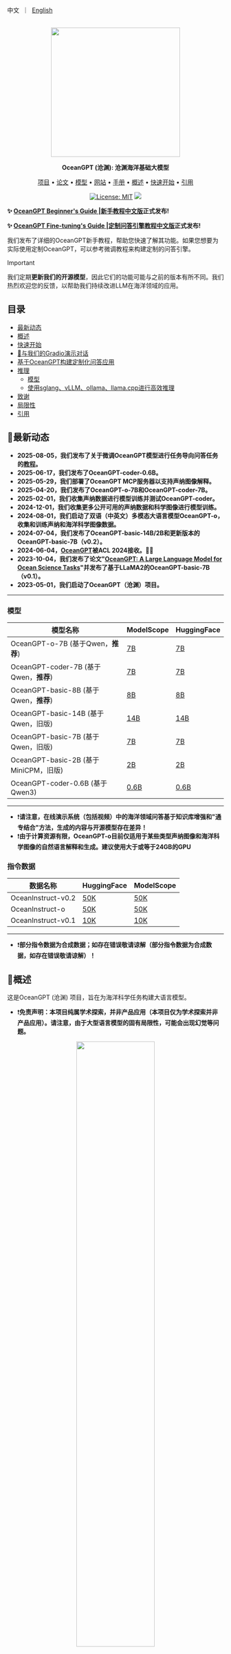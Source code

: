 <p align="left">
        中文</a>&nbsp ｜ &nbsp<a href="README.md">English</a>
</p>
<br>
<div align="center">
<img src="figs/logo.jpg" width="300px">

**OceanGPT (沧渊): 沧渊海洋基础大模型**

<p align="center">
    <a href="https://github.com/zjunlp/OceanGPT">项目</a> •
    <a href="https://arxiv.org/abs/2310.02031">论文</a> •
    <a href="https://huggingface.co/collections/zjunlp/oceangpt-664cc106358fdd9f09aa5157">模型</a> •
    <a href="http://oceangpt.zjukg.cn/">网站</a> •
    <a href="https://ajar-mayflower-ac1.notion.site/OceanGPT-1f8204ef4eed80db8842c3925dc9b814">手册</a> •
    <a href="#概述">概述</a> •
    <a href="#快速开始">快速开始</a> •
    <a href="#引用">引用</a>
</p>

[![License: MIT](https://img.shields.io/badge/License-MIT-green.svg)](https://opensource.org/licenses/MIT)
![](https://img.shields.io/badge/PRs-Welcome-red)   


</div>


**✨ [OceanGPT Beginner's Guide ](https://ajar-mayflower-ac1.notion.site/OceanGPT-1f8204ef4eed80db8842c3925dc9b814)|[新手教程中文版](https://www.notion.so/OceanGPT-V1-0-225204ef4eed802584d2f77d6d2d5f3e)正式发布!**

**✨ [OceanGPT Fine-tuning's Guide ](https://www.notion.so/Fine-Tuning-OceanGPT-for-Task-Oriented-QA-243204ef4eed80bfb47de1acdad24e96)|[定制问答引擎教程中文版](https://www.notion.so/OceanGPT-242204ef4eed809d8ef5e452bf294da7)正式发布!**

我们发布了详细的OceanGPT新手教程，帮助您快速了解其功能。如果您想要为实际使用定制OceanGPT，可以参考微调教程来构建定制的问答引擎。



> [!IMPORTANT]
> 我们定期**更新我们的开源模型**，因此它们的功能可能与之前的版本有所不同。我们热烈欢迎您的反馈，以帮助我们持续改进LLM在海洋领域的应用。

## 目录

- <a href="#最新动态">最新动态</a>
- <a href="#概述">概述</a>
- <a href="#快速开始">快速开始</a>
- <a href="#与我们的Gradio演示对话"> 🤗与我们的Gradio演示对话</a>
- <a href="#基于OceanGPT构建定制化问答应用">基于OceanGPT构建定制化问答应用</a>
- <a href="#📌推理">推理</a>
    - <a href="#模型">模型</a>
    - <a href="#使用sglang、vLLM、ollama、llama.cpp进行高效推理">使用sglang、vLLM、ollama、llama.cpp进行高效推理</a>
- <a href="#致谢">致谢</a>
- <a href="#局限性">局限性</a>
- <a href="#引用">引用</a>

## 🔔最新动态
- **2025-08-05，我们发布了关于微调OceanGPT模型进行任务导向问答任务的[教程](https://github.com/zjunlp/OceanGPT/blob/main/CustomQA_EN.md)。**
- **2025-06-17，我们发布了OceanGPT-coder-0.6B。**
- **2025-05-29，我们部署了OceanGPT MCP服务器以支持声纳图像解释。**
- **2025-04-20，我们发布了OceanGPT-o-7B和OceanGPT-coder-7B。**
- **2025-02-01，我们收集声纳数据进行模型训练并测试OceanGPT-coder。**
- **2024-12-01，我们收集更多公开可用的声纳数据和科学图像进行模型训练。**
- **2024-08-01，我们启动了双语（中英文）多模态大语言模型OceanGPT-o，收集和训练声纳和海洋科学图像数据。**
- **2024-07-04，我们发布了OceanGPT-basic-14B/2B和更新版本的OceanGPT-basic-7B（v0.2）。**
- **2024-06-04，[OceanGPT](https://arxiv.org/abs/2310.02031)被ACL 2024接收。🎉🎉**
- **2023-10-04，我们发布了论文"[OceanGPT: A Large Language Model for Ocean Science Tasks](https://arxiv.org/abs/2310.02031)"并发布了基于LLaMA2的OceanGPT-basic-7B（v0.1）。**
- **2023-05-01，我们启动了OceanGPT（沧渊）项目。**
---
### 模型

| 模型名称        |        ModelScope                                                                                                              | HuggingFace                                                               |
|-------------------|-----------------------------------------------------------------------------------|-----------------------------------------------------------------------------------------|
| OceanGPT-o-7B (基于Qwen，**推荐**)                      |<a href="https://modelscope.cn/models/ZJUNLP/OceanGPT-o-7B" target="_blank">7B</a>   | <a href="https://huggingface.co/zjunlp/OceanGPT-o-7B" target="_blank">7B</a> |
| OceanGPT-coder-7B (基于Qwen，**推荐**)                                                                      | <a href="https://modelscope.cn/models/ZJUNLP/OceanGPT-coder-7B" target="_blank">7B</a>                                                                        | <a href="https://huggingface.co/zjunlp/OceanGPT-coder-7B" target="_blank">7B</a>
| OceanGPT-basic-8B (基于Qwen，**推荐**) |<a href="https://www.modelscope.cn/models/ZJUNLP/OceanGPT-basic-8B" target="_blank">8B</a>   | <a href="https://huggingface.co/zjunlp/OceanGPT-basic-8B" target="_blank">8B</a> |
| OceanGPT-basic-14B (基于Qwen，旧版) |<a href="https://modelscope.cn/models/ZJUNLP/OceanGPT-14B-v0.1" target="_blank">14B</a>   | <a href="https://huggingface.co/zjunlp/OceanGPT-14B-v0.1" target="_blank">14B</a> |
| OceanGPT-basic-7B (基于Qwen，旧版) |  <a href="https://modelscope.cn/models/ZJUNLP/OceanGPT-7b-v0.2" target="_blank">7B</a>    |  <a href="https://huggingface.co/zjunlp/OceanGPT-7b-v0.2" target="_blank">7B</a>   |
| OceanGPT-basic-2B (基于MiniCPM，旧版) | <a href="https://modelscope.cn/models/ZJUNLP/OceanGPT-2B-v0.1" target="_blank">2B</a>    |  <a href="https://huggingface.co/zjunlp/OceanGPT-2B-v0.1" target="_blank">2B</a>   |
| OceanGPT-coder-0.6B (基于Qwen3) | <a href="https://www.modelscope.cn/models/ZJUNLP/OceanGPT-coder-0.6B" target="_blank">0.6B</a>    |  <a href="https://huggingface.co/zjunlp/OceanGPT-coder-0.6B" target="_blank">0.6B</a>   |

---

- ❗**请注意，在线演示系统（包括视频）中的海洋领域问答基于知识库增强和"通专结合"方法，生成的内容与开源模型存在差异！**
- ❗**由于计算资源有限，OceanGPT-o目前仅适用于某些类型声纳图像和海洋科学图像的自然语言解释和生成。建议使用大于或等于24GB的GPU**

### 指令数据

| 数据名称        | HuggingFace                                                                                                                    | ModelScope                                                                |
|-------------------|----------------------------------------------------------------------------------- |-----------------------------------------------------------------------------------------|
| OceanInstruct-v0.2  | <a href="https://huggingface.co/datasets/zjunlp/OceanInstruct-v0.2" target="_blank">50K</a>   | <a href="https://modelscope.cn/datasets/ZJUNLP/OceanInstruct-v0.2" target="_blank">50K</a> |
| OceanInstruct-o  | <a href="https://huggingface.co/datasets/zjunlp/OceanInstruct-o" target="_blank">50K</a>  | <a href="https://modelscope.cn/datasets/ZJUNLP/OceanInstruct-o" target="_blank">50K</a> |
| OceanInstruct-v0.1  | <a href="https://huggingface.co/datasets/zjunlp/OceanInstruct-v0.1" target="_blank">10K</a>  | <a href="https://modelscope.cn/datasets/ZJUNLP/OceanInstruct-v0.1" target="_blank">10K</a> |
---
- ❗**部分指令数据为合成数据；如存在错误敬请谅解（部分指令数据为合成数据，如存在错误敬请谅解）！**

## 🌟概述

这是OceanGPT (沧渊) 项目，旨在为海洋科学任务构建大语言模型。

- ❗**免责声明：本项目纯属学术探索，并非产品应用（本项目仅为学术探索并非产品应用）。请注意，由于大型语言模型的固有局限性，可能会出现幻觉等问题。**

<div align="center">
<img src="figs/overview.png" width="60%">
</div>


## ⏩快速开始

```
conda create -n py3.11 python=3.11
conda activate py3.11
pip install -r requirements.txt
```

### 下载模型
#### 从HuggingFace下载
```shell
git lfs install
git clone https://huggingface.co/zjunlp/OceanGPT-14B-v0.1
```
或
```
huggingface-cli download --resume-download zjunlp/OceanGPT-14B-v0.1 --local-dir OceanGPT-14B-v0.1 --local-dir-use-symlinks False
```
#### 从WiseModel下载
```shell
git lfs install
git clone https://www.wisemodel.cn/zjunlp/OceanGPT-14B-v0.1.git
```
#### 从ModelScope下载
```shell
git lfs install
git clone https://www.modelscope.cn/ZJUNLP/OceanGPT-14B-v0.1.git
```

### 推理
#### OceanGPT-basic-8B
```python
from transformers import AutoModelForCausalLM, AutoTokenizer

model_name = "zjunlp/OceanGPT-basic-8B"

# load the tokenizer and the model
tokenizer = AutoTokenizer.from_pretrained(model_name)
model = AutoModelForCausalLM.from_pretrained(
    model_name,
    torch_dtype="auto",
    device_map="auto"
)

question = "<Your Question>"
messages = [
    {"role": "user", "content": question}
]

text = tokenizer.apply_chat_template(
    messages,
    tokenize=False,
    add_generation_prompt=True,
    enable_thinking=False 
)

model_inputs = tokenizer([text], return_tensors="pt").to(model.device)

generated_ids = model.generate(
    **model_inputs,
    max_new_tokens=8192
)
output_ids = generated_ids[0][len(model_inputs.input_ids[0]):].tolist() 

try:
    index = len(output_ids) - output_ids[::-1].index(151668)  # </think> token ID
except ValueError:
    index = 0

content = tokenizer.decode(output_ids[index:], skip_special_tokens=True).strip("\n")
print(content)
```

#### OceanGPT-o-7B
```shell
# 强烈建议使用`[decord]`功能以更快地加载视频
pip install qwen-vl-utils[decord]==0.0.8
pip install transformers
```
```python
from transformers import Qwen2_5_VLForConditionalGeneration, AutoTokenizer, Qwen2VLProcessor
from qwen_vl_utils import process_vision_info
import torch

model = Qwen2_5_VLForConditionalGeneration.from_pretrained(
    "zjunlp/OceanGPT-o-7B", torch_dtype=torch.bfloat16, device_map="auto"
)
processor = Qwen2VLProcessor.from_pretrained("zjunlp/OceanGPT-o-7B")

messages = [
    {
        "role": "user",
        "content": [
            {
                "type": "image",
                "image": "file:///path/to/your/image.jpg",
            },
            {"type": "text", "text": "Describe this image."},
        ],
    }
]

text = processor.apply_chat_template(messages, tokenize=False, add_generation_prompt=True)
image_inputs, video_inputs = process_vision_info(messages)
inputs = processor(
    text=[text],
    images=image_inputs,
    videos=video_inputs,
    padding=True,
    return_tensors="pt",
)
inputs = inputs.to("cuda")


generated_ids = model.generate(**inputs, max_new_tokens=128)
generated_ids_trimmed = [
    out_ids[len(in_ids):] for in_ids, out_ids in zip(inputs.input_ids, generated_ids)
]
output_text = processor.batch_decode(
    generated_ids_trimmed, skip_special_tokens=True, clean_up_tokenization_spaces=False
)
print(output_text)
```

#### OceanGPT-coder-7B
```python
from transformers import AutoModelForCausalLM, AutoTokenizer
import torch

model = AutoModelForCausalLM.from_pretrained(
    "zjunlp/OceanGPT-coder-7B", torch_dtype=torch.float16, device_map="auto"
)
tokenizer = AutoTokenizer.from_pretrained("zjunlp/OceanGPT-coder-7B")
messages = [
    {"role": "system", "content": "You are Qwen, created by Alibaba Cloud. You are a helpful assistant."},
    {"role": "user", "content": "请为水下机器人生成MOOS代码，实现如下任务：先回到（50,20）点，然后以（15,20）点为圆形，做半径为30的圆周运动，持续时间200s，速度4 m/s。"}
]
text = tokenizer.apply_chat_template(
    messages,
    tokenize=False,
    add_generation_prompt=True
)
model_inputs = tokenizer([text], return_tensors="pt").to(model.device)
generated_ids = model.generate(
    **model_inputs,
    top_p=0.6,
    temperature=0.6,
    max_new_tokens=2048
)
generated_ids = [
    output_ids[len(input_ids):] for input_ids, output_ids in zip(model_inputs.input_ids, generated_ids)
]
response = tokenizer.batch_decode(generated_ids, skip_special_tokens=True)[0]
print(response)
```
#### 使用vllm进行推理
```python
from transformers import AutoTokenizer
from vllm import LLM, SamplingParams

path = 'YOUR-MODEL-PATH'

tokenizer = AutoTokenizer.from_pretrained(path)

prompt = "Which is the largest ocean in the world?"
messages = [
    {"role": "system", "content": "You are a helpful assistant."},
    {"role": "user", "content": prompt}
]
text = tokenizer.apply_chat_template(
    messages,
    tokenize=False,
    add_generation_prompt=True
)

sampling_params = SamplingParams(temperature=0.8, top_k=50)
llm = LLM(model=path)

response = llm.generate(text, sampling_params)
```

## 🤗与我们的Gradio演示对话

### 本地WebUI演示
您可以使用我们提供的代码轻松部署本地交互界面。

> 🔧 运行前，请修改app.py中的模型路径（OceanGPT/OceanGPT-o/OceanGPT-coder的路径）为您本地的模型路径。

```shell
python app.py
```
在浏览器中打开`https://localhost:7860/`并享受与OceanGPT的交互。

### 在线演示 <!-- omit in toc -->
#### 海洋专业知识问答
<table>
    <tr>
        <td><img src="figs/3.png"></td>
        <td><img src="figs/4.png"></td>
    </tr>
</table>
您可以使用OceanGPT-basic进行海洋专业知识问答。

1. 输入您的查询（可选：上传Word/PDF文件）。
2. 选择生成超参数。
3. 运行并获取结果。
   
#### 海洋科学图像解释
<table>
    <tr>
        <td><img src="figs/1.png"></td>
        <td><img src="figs/2.png"></td>
    </tr>
</table>
您可以使用OceanGPT-o进行海洋科学图像解释。

1. 输入您的查询并上传图片。
2. 选择生成超参数。
3. 运行并获取结果。

#### 海洋声纳图像解释
<table>
    <tr>
        <td><img src="figs/1.png"></td>
        <td><img src="figs/7.png"></td>
    </tr>
</table>
您可以使用OceanGPT-o进行海洋声纳图像解释。

1. 输入您的查询并上传图片。
2. 选择生成超参数。
3. 运行并获取结果。



#### 水下机器人MOOS代码生成
<table>
    <tr>
        <td><img src="figs/5.png"></td>
        <td><img src="figs/6.png"></td>
    </tr>
</table>
您可以使用OceanGPT-coder进行moos代码生成。

1. 输入您的查询。
2. 选择生成超参数。
3. 运行并生成代码。

## 基于OceanGPT构建定制化问答应用

本教程基于 OceanGPT·沧渊 开源大模型，结合 EasyDataset 开源工具与 Llama Factory 开源工具，涵盖以下关键步骤：

* 模型获取
* EasyDataset 数据工程处理
* 使用 Llama Factory 进行领域微调
* 构建 Web 应用
* 用户使用与效果验证

本指南提供了一套实用的工程化解决方案，帮助您快速构建面向海洋领域的专业问答系统。有关详细的环境配置说明和使用示例，请参见 [CustomQA_CN.md](https://github.com/zjunlp/OceanGPT/blob/main/CustomQA_CN.md) 或 [CustomQA_EN.md](https://github.com/zjunlp/OceanGPT/blob/main/CustomQA_EN.md)。

## 使用MCP服务器进行声纳图像描述

[mcp_userver](https://github.com/zjunlp/OceanGPT/tree/main/mcp_server)目录包含OceanGPT的模型上下文协议（MCP）服务器，用于实现某些功能。

详细的设置说明和使用示例，请参见MCP服务器[README](https://github.com/zjunlp/OceanGPT/blob/main/mcp_server/README.md)。

## 📌推理

### 使用sglang、vLLM、ollama、llama.cpp进行高效推理

<details>
<summary> sglang现在正式支持基于Qwen2.5-VL和Qwen2.5的模型。点击查看。 </summary>

1. 安装sglang：
```shell
pip install --upgrade pip
pip install uv
uv pip install "sglang[all]>=0.4.6.post4"
```

2. 启动服务器：
```python
import requests
from openai import OpenAI
from sglang.test.test_utils import is_in_ci

if is_in_ci():
    from patch import launch_server_cmd
else:
    from sglang.utils import launch_server_cmd

from sglang.utils import wait_for_server, print_highlight, terminate_process


server_process, port = launch_server_cmd(
    "python3 -m sglang.launch_server --model-path zjunlp/OceanGPT-o-7B --host 0.0.0.0"
)

wait_for_server(f"http://localhost:{port}")
```

3. 与模型聊天
```python
import requests

url = f"http://localhost:{port}/v1/chat/completions"

data = {
    "model": "Qwen/Qwen2.5-VL-7B-Instruct",
    "messages": [
        {
            "role": "user",
            "content": [
                {"type": "text", "text": "What's in this image?"},
                {
                    "type": "image_url",
                    "image_url": {
                        "url": "https://github.com/sgl-project/sglang/blob/main/test/lang/example_image.png?raw=true"
                    },
                },
            ],
        }
    ],
    "max_tokens": 300,
}

response = requests.post(url, json=data)
print_highlight(response.text)
```


</details>

<details> 
<summary>llama.cpp现在正式支持基于Qwen2.5-hf转换为gguf的模型。点击展开查看。</summary>

从huggingface下载OceanGPT PyTorch模型到“OceanGPT”文件夹。

克隆llama.cpp并编译：
```shell
git clone https://github.com/ggml-org/llama.cpp
cd llama.cpp
make llama-cli
```

然后将PyTorch模型转换为gguf文件：
```shell
python convert-hf-to-gguf.py OceanGPT --outfile OceanGPT.gguf
```

运行模型：
```shell
./llama-cli -m OceanGPT.gguf \
    -co -cnv -p "Your prompt" \
    -fa -ngl 80 -n 512
```
  </details>

<details> 
<summary>ollama现在正式支持基于Qwen2.5的模型。点击展开查看。</summary>

创建一个名为`Modelfile`的文件：
```shell
FROM ./OceanGPT.gguf
TEMPLATE "[INST] {{ .Prompt }} [/INST]"
```

在Ollama中创建模型：
```shell
ollama create example -f Modelfile
```

运行模型：
```shell
ollama run example "What is your favourite condiment?"
```
  </details>

<details>
<summary> vLLM现在正式支持基于Qwen2.5-VL和Qwen2.5的模型。点击展开查看。</summary>

1. 下载 vLLM(>=0.7.3):
```shell
pip install vllm
```

2. 运行示例:
* [MLLM](https://docs.vllm.ai/en/latest/getting_started/examples/vision_language.html) 
* [LLM](https://docs.vllm.ai/en/latest/getting_started/quickstart.html) 
  </details>


## 🌻致谢

OceanGPT (沧渊) 基于开源大语言模型训练，包括[Qwen](https://huggingface.co/Qwen), [MiniCPM](https://huggingface.co/collections/openbmb/minicpm-2b-65d48bf958302b9fd25b698f), [LLaMA](https://huggingface.co/meta-llama)。

OceanGPT基于开源数据和工具训练，包括[Moos](https://github.com/moos-tutorials)、[UATD](https://openi.pcl.ac.cn/OpenOrcinus_orca/URPC2021_sonar_images_dataset)、[Forward-looking Sonar Detection Dataset](https://github.com/XingYZhu/Forward-looking-Sonar-Detection-Dataset)、[NKSID](https://github.com/Jorwnpay/NK-Sonar-Image-Dataset)、[SeabedObjects-KLSG](https://github.com/huoguanying/SeabedObjects-Ship-and-Airplane-dataset)、[Marine Debris](https://github.com/mvaldenegro/marine-debris-fls-datasets/tree/master/md_fls_dataset/data/turntable-cropped)。

感谢他们的巨大贡献！

## 局限性

- 模型可能存在幻觉问题。
- 我们未对身份信息进行优化，模型可能会生成类似于Qwen/MiniCPM/LLaMA/GPT系列模型的身份信息。
- 模型输出受提示词影响，可能导致多次尝试结果不一致。
- 模型需要包含特定模拟器代码指令进行训练才能具备模拟具身智能能力（模拟器受版权限制，暂无法公开），其当前能力非常有限。

### 🚩引用

如果您在工作中使用了OceanGPT，请引用以下论文。

```bibtex
@article{bi2024oceangpt,
  title={OceanGPT: A Large Language Model for Ocean Science Tasks},
  author={Bi, Zhen and Zhang, Ningyu and Xue, Yida and Ou, Yixin and Ji, Daxiong and Zheng, Guozhou and Chen, Huajun},
  journal={arXiv preprint arXiv:2310.02031},
  year={2024}
}

```

---
# 贡献者

[Ningyu Zhang](https://person.zju.edu.cn/en/ningyu)、Yida Xue、Zhen Bi、Xiaozhuan Liang、Zhisong Qiu、Kewei Xu、Chenxi Wang、Shumin Deng、Xiangyuan Ru、Jintian Zhang、Shuofei Qiao、Guozhou Zheng、Huajun Chen


社区贡献者：Junjie Zheng、Zhe Ma、Shuwei Peng、Song Gao 

